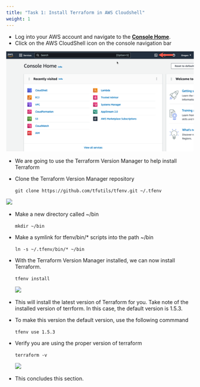 ```yaml
---
title: "Task 1: Install Terraform in AWS Cloudshell"
weight: 1
---
```


* Log into your AWS account and navigate to the [**Console Home**](https://us-west-2.console.aws.amazon.com/console/home?region=us-west-2#).
* Click on the AWS CloudShell icon on the console navigation bar

![](../images/image-t1-1.png)

* We are going to use the Terraform Version Manager to help install Terraform
* Clone the Terraform Version Manager repository

  ``` git clone https://github.com/tfutils/tfenv.git ~/.tfenv ```

![](../images/image-t1-2.png)

* Make a new directory called ~/bin

  ``` mkdir ~/bin ```

* Make a symlink for tfenv/bin/* scripts into the path ~/bin 

  ``` ln -s ~/.tfenv/bin/* ~/bin ```

* With the Terraform Version Manager installed, we can now install Terraform. 

  ``` tfenv install ```
  
  ![](../images/image-t1-3.png)

* This will install the latest version of Terraform for you. Take note of the installed version of terrform. In this case, the default version is 1.5.3. 
* To make this version the default version, use the following commmand
  
  ``` tfenv use 1.5.3 ```
  
* Verify you are using the proper version of terraform 

  ``` terraform -v ```
  
  ![](../images/image-t1-4.png) 

* This concludes this section.
